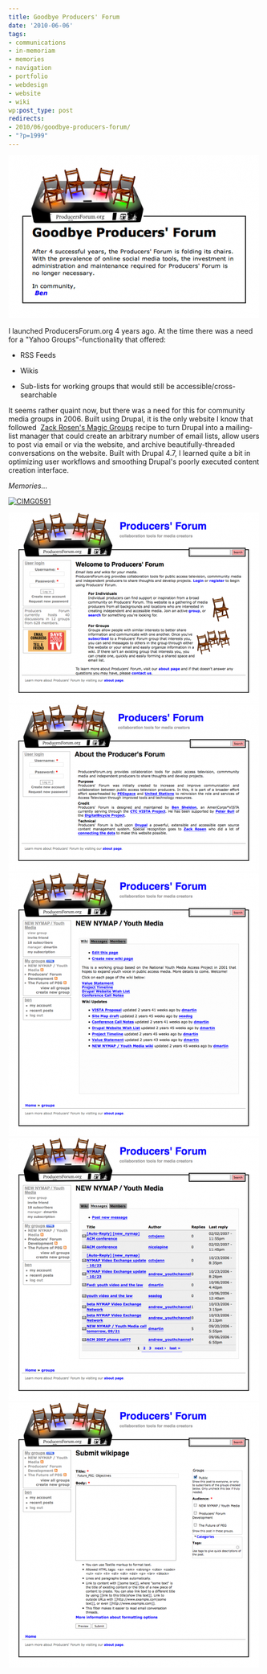 ```yaml
---
title: Goodbye Producers' Forum
date: '2010-06-06'
tags:
- communications
- in-memoriam
- memories
- navigation
- portfolio
- webdesign
- website
- wiki
wp:post_type: post
redirects:
- 2010/06/goodbye-producers-forum/
- "?p=1999"
---
```


![](2010-06-06-Goodbye-Producers-Forum/Goodbye-Producers-Forum-500x324.png "Goodbye Producers Forum")

I launched ProducersForum.org 4 years ago. At the time there was a need for a "Yahoo Groups"-functionality that offered:

- RSS Feeds

- Wikis

- Sub-lists for working groups that would still be accessible/cross-searchable

It seems rather quaint now, but there was a need for this for community media groups in 2006. Built using Drupal, it is the only website I know that followed  [Zack Rosen's Magic Groups](http://www.zacker.org/magic-groups-screencast) recipe to turn Drupal into a mailing-list manager that could create an arbitrary number of email lists, allow users to post via email or via the website, and archive beautifully-threaded conversations on the website. Built with Drupal 4.7, I learned quite a bit in optimizing user workflows and smoothing Drupal's poorly executed content creation interface.

_Memories..._

[ ![CIMG0591](http://farm4.static.flickr.com/3263/2684959943_dd7f8a7025.jpg) ](http://www.flickr.com/photos/bensheldon/2684959943/ "CIMG0591 by bensheldon, on Flickr")

[ ![](2010-06-06-Goodbye-Producers-Forum/Producers-Forum-collaboration-tools-for-media-creators_1243800159999-500x379.png "Producers' Forum | collaboration tools for media creators_1243800159999") ](2010-06-06-Goodbye-Producers-Forum/Producers-Forum-collaboration-tools-for-media-creators_1243800159999.png) [ ![](2010-06-06-Goodbye-Producers-Forum/About-the-Producers-Forum-Producers-Forum_1243800321575-500x332.png "About the Producer's Forum | Producers' Forum_1243800321575") ](2010-06-06-Goodbye-Producers-Forum/About-the-Producers-Forum-Producers-Forum_1243800321575.png) [ ![](2010-06-06-Goodbye-Producers-Forum/Youth-Media-Producers-Forum_1243800428293-500x524.png "Youth Media | Producers' Forum_1243800428293") ](2010-06-06-Goodbye-Producers-Forum/Youth-Media-Producers-Forum_1243800428293.png) [ ![](2010-06-06-Goodbye-Producers-Forum/Youth-Media-Producers-Forum_1243800433509-500x524.png "Youth Media | Producers' Forum_1243800433509") ](2010-06-06-Goodbye-Producers-Forum/Youth-Media-Producers-Forum_1243800433509.png) [ ![](2010-06-06-Goodbye-Producers-Forum/Submit-wikipage-Producers-Forum_1243800483059-500x527.png "Submit wikipage | Producers' Forum_1243800483059") ](2010-06-06-Goodbye-Producers-Forum/Submit-wikipage-Producers-Forum_1243800483059.png)
